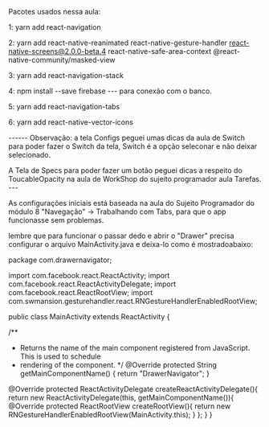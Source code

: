 Pacotes usados nessa aula:

1: yarn add react-navigation

2: yarn add react-native-reanimated react-native-gesture-handler react-native-screens@2.0.0-beta.4  react-native-safe-area-context @react-native-community/masked-view

3: yarn add react-navigation-stack

4: npm install --save firebase    --- para conexão com o banco.

5: yarn add react-navigation-tabs

6: yarn add react-native-vector-icons

------  Observação: a tela Configs peguei umas dicas da aula de Switch para poder fazer o Switch da tela,
        Switch é a opção seleconar e não deixar selecionado.

A Tela de Specs para poder fazer um botão peguei dicas a respeito do ToucableOpacity na aula de WorkShop do sujeito programador aula Tarefas. ---


As configurações iniciais está baseada na aula do Sujeito Programador do módulo 8 "Navegação" -> Trabalhando com Tabs, para que o app funcionasse sem problemas.  


lembre que para funcionar o passar dedo e abrir o "Drawer" precisa configurar o arquivo MainActivity.java e deixa-lo como é mostradoabaixo:





package com.drawernavigator;

import com.facebook.react.ReactActivity;
import com.facebook.react.ReactActivityDelegate;
import com.facebook.react.ReactRootView;
import com.swmansion.gesturehandler.react.RNGestureHandlerEnabledRootView;


public class MainActivity extends ReactActivity {

  /**
   * Returns the name of the main component registered from JavaScript. This is used to schedule
   * rendering of the component.
   */
  @Override
  protected String getMainComponentName() {
    return "DrawerNavigator";
  }

  @Override
  protected ReactActivityDelegate createReactActivityDelegate(){
    return new ReactActivityDelegate(this, getMainComponentName()){
      @Override
      protected ReactRootView createRootView(){
        return new RNGestureHandlerEnabledRootView(MainActivity.this);
      }
    };
  }
}
